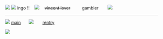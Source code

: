![](https://64.media.tumblr.com/7d17b26c378a57be9c9a28900837e9bc/a6976ce5a356e550-50/s1280x1920/17d935085f282e9bd1d30face4a582c10b6f46b2.pnj)
![](https://64.media.tumblr.com/0ee1a2a613526c469f4a3f87e5e8aa8c/9c70f435e1e37c85-1b/s400x600/562b14546bdb293bbabf5b19e84b29377c33394b.pnj)
ingo !!ㅤ ![](https://64.media.tumblr.com/4ec27db14aed333d73e0c32c3648410c/2fbd147e6eae6b11-33/s100x200/7c78d47c2438efb1052f76240b7f8bd27bfb11d0.gifv)
ㅤ~~vincent lover~~ㅤㅤㅤgambler
ㅤㅤ![](https://64.media.tumblr.com/ccb252386ed5992af43d87e965203d20/2fbd147e6eae6b11-ce/s100x200/958e229e9d678b68de20fe0dc1dfd5674adf9327.pnj)
***
![](https://64.media.tumblr.com/dcb34cba9165a07722fb8e2081debc1c/4fe96b9010938cbf-90/s400x600/8ef35a227b59b220fd7847329e6a6f95660ea57a.pnj)
[main](https://github.com/rottenpaws)ㅤㅤ![](https://64.media.tumblr.com/f29472a61e1f1944caf8feaa069c5573/4fe96b9010938cbf-21/s100x200/5c269843a5114ae8f861f170265e13580a16d6b2.gifv)
ㅤㅤ[rentry](https://rentry.co/catcuIt)

![](https://64.media.tumblr.com/3330332ccb6708734fbafbd52fb8f65a/a6976ce5a356e550-c9/s1280x1920/0e3ca4c495b29c772ed450b721e17a5943a8001a.pnj)

